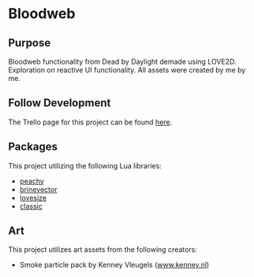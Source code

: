 # Bloodweb #

## Purpose ##
Bloodweb functionality from Dead by Daylight demade using LOVE2D.
Exploration on reactive UI functionality.
All assets were created by me by me.

## Follow Development ##
The Trello page for this project can be found [here](https://trello.com/b/pXnKa4Dr/bloodweb).

## Packages ##
This project utilizing the following Lua libraries:
- [peachy](https://github.com/josh-perry/peachy)
- [brinevector](https://github.com/novemberisms/brinevector)
- [lovesize](https://github.com/RicardoBusta/lovesize)
- [classic](https://github.com/rxi/classic)

## Art ##
This project utilizes art assets from the following creators:
- Smoke particle pack by Kenney Vleugels (www.kenney.nl)